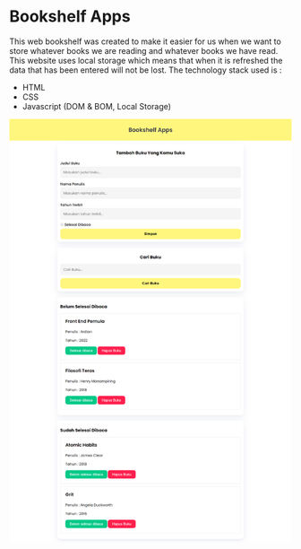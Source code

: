 # Bookshelf Apps
This web bookshelf was created to make it easier for us when we want to store whatever books we are reading and whatever books we have read. This website uses local storage which means that when it is refreshed the data that has been entered will not be lost.
The technology stack used is :
- HTML
- CSS
- Javascript (DOM & BOM, Local Storage)

<img src="https://github.com/aditiaprabowo3/Bookshelf-Apps/blob/main/image/img.png" alt="Gambar">
